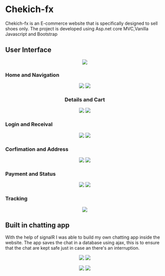 # Chekich-fx
Chekich-fx is an E-commerce website that is specifically designed to sell shoes only.
The project is developed using Asp.net core MVC,Vanilla Javascript and Bootstrap
<h2>User Interface</h2>
<p align="center">
  <img src="https://github.com/Siyabongahenry/Project-Images/blob/main/Chekich/Store/img.png"/>
</p>
<h3 aligh="center">Home and Navigation</h3>
<p align="center">
     <img src="https://github.com/Siyabongahenry/Project-Images/blob/main/Chekich/Store/img1.png"/>
    <img src="https://github.com/Siyabongahenry/Project-Images/blob/main/Chekich/Store/img3.png"/>
</p>
<h3 style="text-align:center;">Details and Cart</h3>
<p align="center">
  <img src="https://github.com/Siyabongahenry/Project-Images/blob/main/Chekich/Store/img4.png"/>
   <img src="https://github.com/Siyabongahenry/Project-Images/blob/main/Chekich/Store/img5.png"/>
</p>
<h3>Login and Receival</h3>
<p align="center">
  <img src="https://github.com/Siyabongahenry/Project-Images/blob/main/Chekich/Store/img6.png"/>
  <img src="https://github.com/Siyabongahenry/Project-Images/blob/main/Chekich/Store/img7.png"/>
</p>
<h3>Corfimation and Address</h3>
<p align="center">
  <img src="https://github.com/Siyabongahenry/Project-Images/blob/main/Chekich/Store/img8.png"/>
  <img src="https://github.com/Siyabongahenry/Project-Images/blob/main/Chekich/Store/img9.png"/>
</p>
<h3>Payment and Status</h3>
<p align="center">
  <img src="https://github.com/Siyabongahenry/Project-Images/blob/main/Chekich/Store/img10.png"/>
  <img src="https://github.com/Siyabongahenry/Project-Images/blob/main/Chekich/Store/img11.png"/>
</p>
<h3>Tracking</h3>
<p align="center">
  <img src="https://github.com/Siyabongahenry/Project-Images/blob/main/Chekich/Store/img12.png"/>
</p>
<h2>Built in chatting app</h2>
<p aligh="center">
  With the help of signalR I was able to build my own chatting app inside the website. The app saves the chat in a database using ajax, this is to
  ensure that the chat are kept safe just in case an there's an interruption.
</p>
<p align="center">
  <img src="https://github.com/Siyabongahenry/Project-Images/blob/main/Chekich/Chat/img1.png"/>
  <img src="https://github.com/Siyabongahenry/Project-Images/blob/main/Chekich/Chat/img2.png"/>                                                                         </p> 
<p align="center">                                                                                        
  <img src="https://github.com/Siyabongahenry/Project-Images/blob/main/Chekich/Chat/img3.png"/>
  <img src="https://github.com/Siyabongahenry/Project-Images/blob/main/Chekich/Chat/img4.png"/>
</p>

                                                                                                   


